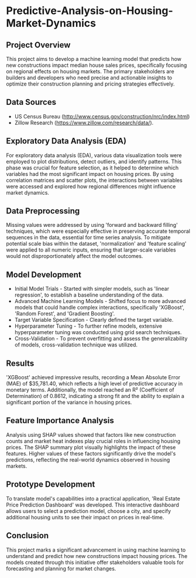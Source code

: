 # Predictive-Analysis-on-Housing-Market-Dynamics

## Project Overview
This project aims to develop a machine learning model that predicts how new constructions impact median house sales prices, specifically focusing on regional effects on housing markets. The primary stakeholders are builders and developers who need precise and actionable insights to optimize their construction planning and pricing strategies effectively. 

## Data Sources 
- US Census Bureau (http://www.census.gov/construction/nrc/index.html) 
- Zillow Research (https://www.zillow.com/research/data/).

## Exploratory Data Analysis (EDA)
For exploratory data analysis (EDA), various data visualization tools were employed to plot distributions, detect outliers, and identify patterns. This phase was crucial for feature selection, as it helped to determine which variables had the most significant impact on housing prices. By using correlation matrices and scatter plots, the interactions between variables were accessed and explored how regional differences might influence market dynamics.

## Data Preprocessing
Missing values were addressed by using 'forward and backward filling' techniques, which were especially effective in preserving accurate temporal sequences in the data, essential for time series analysis. To mitigate potential scale bias within the dataset, 'normalization' and 'feature scaling' were applied to all numeric inputs, ensuring that larger-scale variables would not disproportionately affect the model outcomes.

## Model Development
- Initial Model Trials - Started with simpler models, such as 'linear regression', to establish a baseline understanding of the data. 
- Advanced Machine Learning Models - Shifted focus to more advanced models that could handle complex interactions, specifically 'XGBoost', 'Random Forest', and 'Gradient Boosting'. 
- Target Variable Specification - Clearly defined the target variable. 
- Hyperparameter Tuning - To further refine models, extensive hyperparameter tuning was conducted using grid search techniques. 
- Cross-Validation - To prevent overfitting and assess the generalizability of models, cross-validation technique was utilized. 

## Results
'XGBoost' achieved impressive results, recording a Mean Absolute Error (MAE) of $35,781.40, which reflects a high level of predictive accuracy in monetary terms. Additionally, the model reached an R² (Coefficient of Determination) of 0.8612, indicating a strong fit and the ability to explain a significant portion of the variance in housing prices.

## Feature Importance Analysis
Analysis using SHAP values showed that factors like new construction counts and market heat indexes play crucial roles in influencing housing prices. The SHAP summary plot visually highlights the impact of these features. Higher values of these factors significantly drive the model's predictions, reflecting the real-world dynamics observed in housing markets.

## Prototype Development
To translate model's capabilities into a practical application, 'Real Estate Price Prediction Dashboard' was developed. This interactive dashboard allows users to select a prediction model, choose a city, and specify additional housing units to see their impact on prices in real-time.

## Conclusion
This project marks a significant advancement in using machine learning to understand and predict how new constructions impact housing prices. The models created through this initiative offer stakeholders valuable tools for forecasting and planning for market changes.